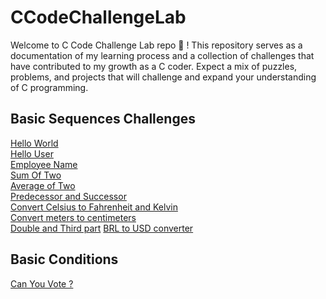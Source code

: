 # CCodeChallengeLab

Welcome to C Code Challenge Lab repo 🚀 ! 
This repository serves as a documentation of my learning process 
and a collection of challenges that have contributed to my growth as a C 
coder. 
Expect a mix of puzzles, problems, and projects 
that will challenge and expand your understanding of C programming.

## Basic Sequences Challenges

[Hello World](https://github.com/davi-p-oliveira-11/CCodeChallengeLab/tree/main/Challenges/HelloWorld)<br>
[Hello User](https://github.com/davi-p-oliveira-11/CCodeChallengeLab/tree/main/Challenges/HelloUser)<br>
[Employee Name](https://github.com/davi-p-oliveira-11/CCodeChallengeLab/tree/main/Challenges/EmployeeName)<br>
[Sum Of Two](https://github.com/davi-p-oliveira-11/CCodeChallengeLab/tree/main/Challenges/SumOfTwo)<br>
[Average of Two](https://github.com/davi-p-oliveira-11/CCodeChallengeLab/tree/main/Challenges/AverageOfTwo)<br>
[Predecessor and Successor](https://github.com/davi-p-oliveira-11/CCodeChallengeLab/tree/main/Challenges/Predecessor-Successor)<br>
[Convert Celsius to Fahrenheit and Kelvin](https://github.com/davi-p-oliveira-11/CCodeChallengeLab/tree/main/Challenges/Celsiuis-to-FandK)<br>
[Convert meters to centimeters](https://github.com/davi-p-oliveira-11/CCodeChallengeLab/tree/main/Challenges/Centimeters-to-Meters)<br>
[Double and Third part](https://github.com/davi-p-oliveira-11/CCodeChallengeLab/tree/main/Challenges/DoubleThird)
[BRL to USD converter](https://github.com/davi-p-oliveira-11/CCodeChallengeLab/tree/main/Challenges/BRL-to-USD)

## Basic Conditions

[Can You Vote ?](https://github.com/davi-p-oliveira-11/CCodeChallengeLab/tree/main/Challenges/Can-you-Vote)<br>

